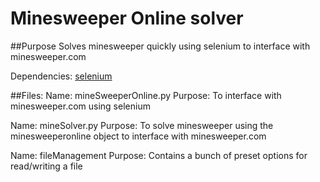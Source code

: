 # Minesweeper Online solver
##Purpose
Solves minesweeper quickly using selenium to interface with minesweeper.com 

Dependencies: [selenium](https://selenium-python.readthedocs.io/)

##Files:
Name:        mineSweeperOnline.py
Purpose:     To interface with minesweeper.com using selenium

Name:        mineSolver.py
Purpose:     To solve minesweeper using the minesweeperonline object to interface with minesweeper.com

Name:        fileManagement
Purpose:     Contains a bunch of preset options for read/writing a file